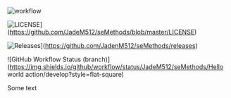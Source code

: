 ![workflow](https://github.com/JadenM512/seMethods/actions/workflows/main.yml/badge.svg)

![LICENSE](https://img.shields.io/github/license/JadenM512/seMethods.svg?style=flat-square)](https://github.com/JadeM512/seMethods/blob/master/LICENSE)

![Releases](https://img.shields.io/github/release/JadenM512/seMethods/all.svg?style=flat-square)](https://github.com/JadenM512/seMethods/releases)

![GitHub Workflow Status (branch)](https://img.shields.io/github/workflow/status/JadeM512/seMethods/Hello world action/develop?style=flat-square)


Some text
